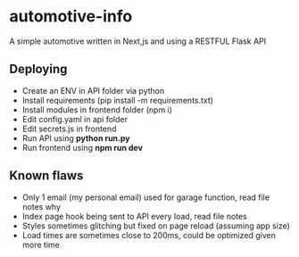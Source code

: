 # automotive-info
A simple automotive written in Next,js and using a RESTFUL Flask API

## Deploying
- Create an ENV in API folder via python
- Install requirements (pip install -m requirements.txt)
- Install modules in frontend folder (npm i)
- Edit config.yaml in api folder
- Edit secrets.js in frontend
- Run API using **python run.py**
- Run frontend using **npm run dev**

## Known flaws
- Only 1 email (my personal email) used for garage function, read file notes why
- Index page hook being sent to API every load, read file notes
- Styles sometimes glitching but fixed on page reload (assuming app size)
- Load times are sometimes close to 200ms, could be optimized given more time
